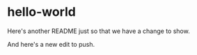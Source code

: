 # hello-world
Here's another README just so that we have a change to show.

And here's a new edit to push.
